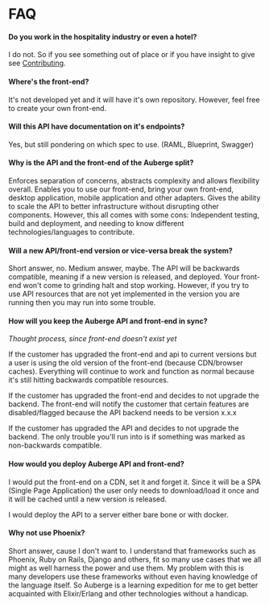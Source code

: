 # FAQ
#### Do you work in the hospitality industry or even a hotel?
I do not. So if you see something out of place or if you have insight to give see [Contributing](#contributing).

#### Where's the front-end?
It's not developed yet and it will have it's own repository. However, feel free to create your own front-end.

#### Will this API have documentation on it's endpoints?
Yes, but still pondering on which spec to use. (RAML, Blueprint, Swagger)

#### Why is the API and the front-end of the Auberge split?
Enforces separation of concerns, abstracts complexity and allows flexibility overall. Enables you to use our front-end, bring your own front-end, desktop application, mobile application and other adapters. Gives the ability to scale the API to better infrastructure without disrupting other components. However, this all comes with some cons: Independent testing, build and deployment, and needing to know different technologies/languages to contribute.

#### Will a new API/front-end version or vice-versa break the system?
Short answer, no. Medium answer, maybe. The API will be backwards compatible, meaning if a new version is released, and deployed. Your front-end won't come to grinding halt and stop working. However, if you try to use API resources that are not yet implemented in the version you are running then you may run into some trouble.

#### How will you keep the Auberge API and front-end in sync?
*Thought process, since front-end doesn't exist yet*

If the customer has upgraded the front-end and api to current versions but a user is using the old version of the front-end (because CDN/browser caches). Everything will continue to work and function as normal because it's still hitting backwards compatible resources.

If the customer has upgraded the front-end and decides to not upgrade the backend. The front-end will notify the customer that certain features are disabled/flagged because the API backend needs to be version x.x.x

If the customer has upgraded the API and decides to not upgrade the backend. The only trouble you'll run into is if something was marked as non-backwards compatible.

#### How would you deploy Auberge API and front-end?
I would put the front-end on a CDN, set it and forget it. Since it will be a SPA (Single Page Application) the user only needs to download/load it once and it will be cached until a new version is released.

I would deploy the API to a server either bare bone or with docker.

#### Why not use Phoenix?
Short answer, cause I don't want to. I understand that frameworks such as Phoenix, Ruby on Rails, Django and others, fit so many use cases that we all might as well harness the power and use them. My problem with this is many developers use these frameworks without even having knowledge of the language itself. So Auberge is a learning expedition for me to get better acquainted with Elixir/Erlang and other technologies without a handicap.
